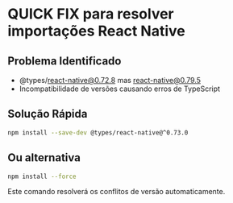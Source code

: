 # QUICK FIX para resolver importações React Native

## Problema Identificado
- @types/react-native@0.72.8 mas react-native@0.79.5
- Incompatibilidade de versões causando erros de TypeScript

## Solução Rápida
```bash
npm install --save-dev @types/react-native@^0.73.0
```

## Ou alternativa
```bash
npm install --force
```

Este comando resolverá os conflitos de versão automaticamente.